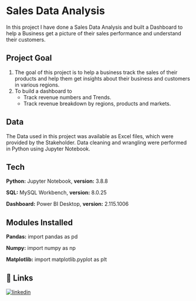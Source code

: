 
# Sales Data Analysis 

In this project I have done a Sales Data Analysis and built a Dashboard to help a Business get a picture of their sales performance and understand their customers.


## Project Goal
1) The goal of this project is to help a business track the sales of their products and help them get insights about their business and customers in various regions. 
2) To build a dashboard to
    * Track revenue numbers and Trends.
    * Track revenue breakdown by regions, products and markets.
    
## Data


The Data used in this project was available as Excel files, which were provided by the Stakeholder. Data cleaning and wrangling were performed in Python using Jupyter Notebook.
## Tech 

**Python:** Jupyter Notebook,
**version:** 3.8.8

**SQL:** MySQL Workbench,
**version:** 8.0.25

**Dashboard:** Power BI Desktop,
**version:** 2.115.1006
## Modules Installed
**Pandas:** import pandas as pd

**Numpy:** import numpy as np

**Matplotlib:** import matplotlib.pyplot as plt




## 🔗 Links

[![linkedin](https://img.shields.io/badge/linkedin-0A66C2?style=for-the-badge&logo=linkedin&logoColor=white)](https://www.linkedin.com/in/abishua-paul-sam-38480a161/)
